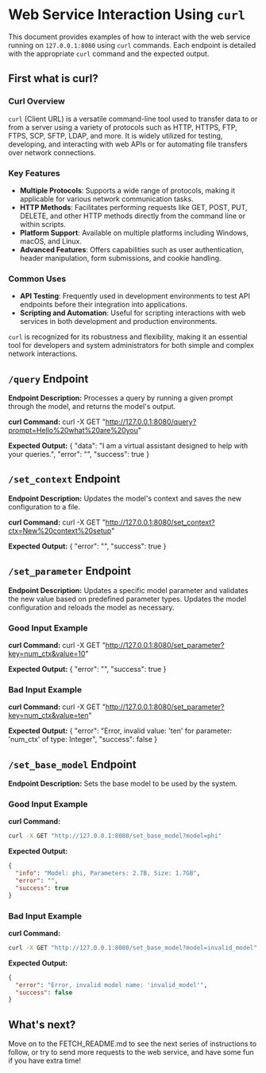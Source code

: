 # Web Service Interaction Using `curl`

This document provides examples of how to interact with the web service running on `127.0.0.1:8080` using `curl` commands. Each endpoint is detailed with the appropriate `curl` command and the expected output.
## First what is curl?
### Curl Overview

`curl` (Client URL) is a versatile command-line tool used to transfer data to or from a server using a variety of protocols such as HTTP, HTTPS, FTP, FTPS, SCP, SFTP, LDAP, and more. It is widely utilized for testing, developing, and interacting with web APIs or for automating file transfers over network connections.

### Key Features

- **Multiple Protocols**: Supports a wide range of protocols, making it applicable for various network communication tasks.
- **HTTP Methods**: Facilitates performing requests like GET, POST, PUT, DELETE, and other HTTP methods directly from the command line or within scripts.
- **Platform Support**: Available on multiple platforms including Windows, macOS, and Linux.
- **Advanced Features**: Offers capabilities such as user authentication, header manipulation, form submissions, and cookie handling.

### Common Uses

- **API Testing**: Frequently used in development environments to test API endpoints before their integration into applications.
- **Scripting and Automation**: Useful for scripting interactions with web services in both development and production environments.

`curl` is recognized for its robustness and flexibility, making it an essential tool for developers and system administrators for both simple and complex network interactions.

## `/query` Endpoint

**Endpoint Description:**
Processes a query by running a given prompt through the model, and returns the model's output.

**curl Command:**
curl -X GET "http://127.0.0.1:8080/query?prompt=Hello%20what%20are%20you"

**Expected Output:**
{
  "data": "I am a virtual assistant designed to help with your queries.",
  "error": "",
  "success": true
}

## `/set_context` Endpoint

**Endpoint Description:**
Updates the model's context and saves the new configuration to a file.

**curl Command:**
curl -X GET "http://127.0.0.1:8080/set_context?ctx=New%20context%20setup"

**Expected Output:**
{
  "error": "",
  "success": true
}

## `/set_parameter` Endpoint

**Endpoint Description:**
Updates a specific model parameter and validates the new value based on predefined parameter types. Updates the model configuration and reloads the model as necessary.

### Good Input Example

**curl Command:**
curl -X GET "http://127.0.0.1:8080/set_parameter?key=num_ctx&value=10"

**Expected Output:**
{
  "error": "",
  "success": true
}

### Bad Input Example

**curl Command:**
curl -X GET "http://127.0.0.1:8080/set_parameter?key=num_ctx&value=ten"

**Expected Output:**
{
  "error": "Error, invalid value: 'ten' for parameter: 'num_ctx' of type: Integer",
  "success": false
}

## `/set_base_model` Endpoint

**Endpoint Description:**
Sets the base model to be used by the system.

### Good Input Example

**curl Command:**
```bash
curl -X GET "http://127.0.0.1:8080/set_base_model?model=phi"
```

**Expected Output:**
```json
{
  "info": "Model: phi, Parameters: 2.7B, Size: 1.7GB",
  "error": "",
  "success": true
}
```

### Bad Input Example

**curl Command:**
```bash
curl -X GET "http://127.0.0.1:8080/set_base_model?model=invalid_model"
```

**Expected Output:**
```json
{
  "error": "Error, invalid model name: 'invalid_model'",
  "success": false
}
```


## What's next?

Move on to the FETCH_README.md to see the next series of instructions to follow, or try to send more requests to the web service, and have some fun if you have extra time!
